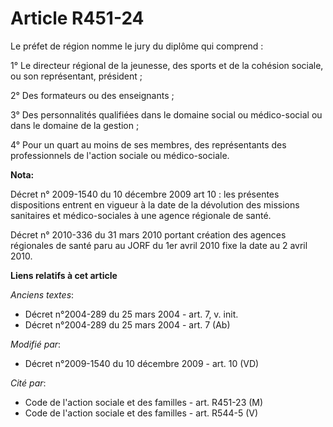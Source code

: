 # Article R451-24

Le préfet de région nomme le jury du diplôme qui comprend : 

1° Le directeur régional de la jeunesse, des sports et de la cohésion sociale, ou son représentant, président ; 

2° Des formateurs ou des enseignants ; 

3° Des personnalités qualifiées dans le domaine social ou médico-social ou dans le domaine de la gestion ; 

4° Pour un quart au moins de ses membres, des représentants des professionnels de l'action sociale ou médico-sociale.

**Nota:**

Décret n° 2009-1540 du 10 décembre 2009 art 10 : les présentes dispositions entrent en vigueur à la date de la dévolution des
missions sanitaires et médico-sociales à une agence régionale de santé. 

Décret n° 2010-336 du 31 mars 2010 portant création des agences régionales de santé paru au JORF du 1er avril 2010 fixe la
date au 2   avril 2010.

**Liens relatifs à cet article**

_Anciens textes_:

  - Décret n°2004-289 du 25 mars 2004 - art. 7, v. init.
  - Décret n°2004-289 du 25 mars 2004 - art. 7 (Ab)

_Modifié par_:

  - Décret n°2009-1540 du 10 décembre 2009 - art. 10 (VD)

_Cité par_:

  - Code de l'action sociale et des familles - art. R451-23 (M)
  - Code de l'action sociale et des familles - art. R544-5 (V)
